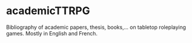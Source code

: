 # academicTTRPG
 Bibliography of academic papers, thesis, books,... on tabletop roleplaying games. Mostly in English and French. 
